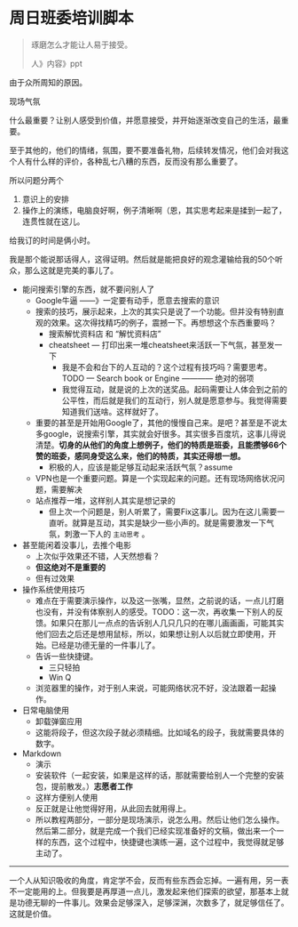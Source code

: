 # 周日班委培训脚本

> 琢磨怎么才能让人易于接受。
>
> 人》内容》ppt

由于众所周知的原因。

现场气氛

什么最重要？让别人感受到价值，并愿意接受，并开始逐渐改变自己的生活，最重要。

至于其他的，他们的情绪，氛围，要不要准备礼物，后续转发情况，他们会对我这个人有什么样的评价，各种乱七八糟的东西，反而没有那么重要了。

所以问题分两个

1. 意识上的安排
2. 操作上的演练，电脑良好啊，例子清晰啊（恩，其实思考起来是揉到一起了，连贯性就在这儿。

给我订的时间是俩小时。

我是那个能说那话得人，这得证明。然后就是能把良好的观念灌输给我的50个听众，那么这就是完美的事儿了。

- 能问搜索引擎的东西，就不要问别人了
  - Google牛逼 ——》一定要有动手，愿意去搜索的意识
  - 搜索的技巧，展示起来，上次的其实只是说了一个功能。但并没有特别直观的效果。这次得找精巧的例子，震撼一下。再想想这个东西重要吗？
    - 搜索解忧资料店  和  “解忧资料店”
    - cheatsheet — 打印出来一堆cheatsheet来活跃一下气氛，甚至发一下
      - 我是不会和台下的人互动的？这个过程有技巧吗？需要思考。   TODO — Search book or Engine  ———— 绝对的弱项
      - 我觉得互动，就是说的上次的送奖品。起码需要让人体会到之前的公平性，而后就是我们的互动行，别人就是愿意参与。我觉得需要知道我们送啥。这样就好了。
  - 重要的甚至是开始用Google了，其他的慢慢自己来。是吧？甚至是不说太多google，说搜索引擎，其实就会好很多。其实很多百度坑，这事儿得说清楚。**切身的从他们的角度上想例子，他们的特质是班委，且能攒够66个赞的班委，感同身受这么来，他们的特质，其实还得想一想。**
    - 积极的人，应该是能足够互动起来活跃气氛？assume
  - VPN也是一个重要问题。算是一个实现起来的问题。还有现场网络状况问题，需要解决
  - 站点推荐一堆，这样别人其实是想记录的
    - 但上次一个问题是，别人听累了，需要Fix这事儿。因为在这儿需要一直听。就算是互动，其实是缺少一些小声的。就是需要激发一下气氛，刺激一下人的 `主动思考` 。
- 甚至能闲着没事儿，去推个电影
  - 上次似乎效果还不错，人天然想看？
  - **但这绝对不是重要的**
  - 但有过效果
- 操作系统使用技巧
  - 难点在于需要演示操作，以及这一张嘴，显然，之前说的话，一点儿打磨也没有，并没有体察别人的感受。TODO：这一次，再收集一下别人的反馈。如果只在那儿一点点的告诉别人几只几只的在哪儿画画画，可能其实他们回去之后还是想用鼠标，所以，如果想让别人以后就立即使用，开始。已经是功德无量的一件事儿了。
  - 告诉一些快捷键。
    - 三只轻拍
    - Win Q
  - 浏览器里的操作，对于别人来说，可能网络状况不好，没法跟着一起操作。
- 日常电脑使用
  - 卸载弹窗应用
  - 这能将段子，但这次段子就必须精细。比如域名的段子，我就需要具体的数字。
- Markdown
  - 演示
  - 安装软件（一起安装，如果是这样的话，那就需要给别人一个完整的安装包，提前散发。）**志愿者工作**
  - 这样方便别人使用
  - 反正就是让他觉得好用，从此回去就用得上。
  - 所以教程两部分，一部分是现场演示，说怎么用。然后让他们怎么操作。然后第二部分，就是完成一个我们已经实现准备好的文稿，做出来一个一样的东西，这个过程中，快捷键也演练一遍，这个过程中，我觉得就足够主动了。

---

一个人从知识吸收的角度，肯定学不会，反而有些东西会忘掉。一遍有用，另一表不一定能用的上。但我要是再厚道一点儿，激发起来他们探索的欲望，那基本上就是功德无聊的一件事儿。效果会足够深入，足够深渊，次数多了，就足够信任了。这就是价值。